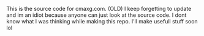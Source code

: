 This is the source code for cmaxg.com.
(OLD) I keep forgetting to update and im an idiot because anyone can just look at the source code. I dont know what I was thinking while making this repo. I'll make usefull stuff soon lol
